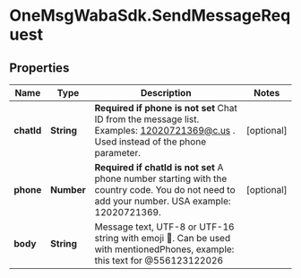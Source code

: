 # OneMsgWabaSdk.SendMessageRequest

## Properties

Name | Type | Description | Notes
------------ | ------------- | ------------- | -------------
**chatId** | **String** | **Required if phone is not set**  Chat ID from the message list. Examples: 12020721369@c.us . Used instead of the phone parameter. | [optional] 
**phone** | **Number** | **Required if chatId is not set**  A phone number starting with the country code. You do not need to add your number.   USA example: 12020721369. | [optional] 
**body** | **String** | Message text, UTF-8 or UTF-16 string with emoji 🍏. Can be used with mentionedPhones, example: this text for @556123122026 | 


